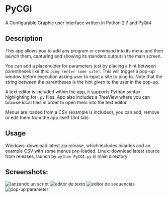 # PyCGI
A Configurable Graphic user Interface written in Python 2.7 and PyQt4

## Description
This app allows you to add any program or command into its menu and then launch them, capturing and showing its standard output in the main screen.

You can add a placeholder for parameters just by placing a hint between parentheses like this: `ping (enter some site)`. This will trigger a pop-up window before execution asking user to input a site to ping to. Note that the string between the parentheses is the hint given to the user in the pop-up.

A text editor is included within the app, it supports Python syntax highlighting for `.py` files.
App also includes a TreeView where you can browse local files in order to open them into the text editor.

Menus are loaded from a CSV (example is included), you can add, remove or edit them from the app itself (3rd tab)

## Usage
Windows: download latest zip release, which includes binaries and an example CSV with some menus pre-loaded.
Linux: download latest source from releases, launch by `python PyCGI.py` in main directory

## Screenshots:
![lanzando un script](https://user-images.githubusercontent.com/4999277/36319436-b029f710-1321-11e8-8099-fe7406b83f3f.png)
![editor de texto](https://user-images.githubusercontent.com/4999277/36319402-996a0e98-1321-11e8-8115-4e2e6fb4950e.png)
![editor de secuencias](https://user-images.githubusercontent.com/4999277/36319511-e2f57b38-1321-11e8-972b-d0b5d2fa370f.png)
![pop-up parameter](https://user-images.githubusercontent.com/4999277/36320560-6441c478-1325-11e8-83f1-fd0e56badba2.png)

